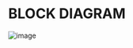 # BLOCK DIAGRAM
  
  ![image](https://user-images.githubusercontent.com/102849914/168506652-ecd241d7-0ea7-45e9-bd05-cc505cc287eb.png)
